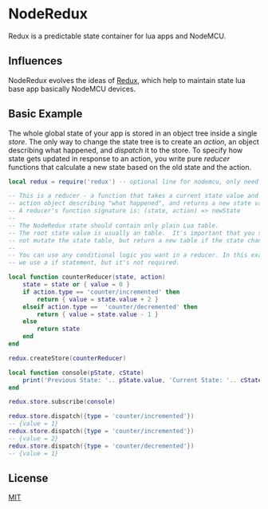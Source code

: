# NodeRedux 
Redux is a predictable state container for lua apps and NodeMCU.

## Influences

NodeRedux evolves the ideas of [Redux](https://redux.js.org/), 
which help to maintain state lua base app basically NodeMCU devices.


## Basic Example

The whole global state of your app is stored in an object tree inside a single _store_.
The only way to change the state tree is to create an _action_, 
an object describing what happened, and _dispatch_ it to the store.
To specify how state gets updated in response to an action, you write pure _reducer_
functions that calculate a new state based on the old state and the action.


```lua
local redux = require('redux') -- optional line for nodemcu, only need for lua app

-- This is a reducer - a function that takes a current state value and an
-- action object describing "what happened", and returns a new state value.
-- A reducer's function signature is: (state, action) => newState
--
-- The NodeRedux state should contain only plain Lua table.
-- The root state value is usually an table.  It's important that you should
-- not mutate the state table, but return a new table if the state changes.
--
-- You can use any conditional logic you want in a reducer. In this example,
-- we use a if statement, but it's not required.

local function counterReducer(state, action)
    state = state or { value = 0 }
    if action.type == 'counter/incremented' then
        return { value = state.value + 2 }
    elseif action.type ==  'counter/decremented' then
        return { value = state.value - 1 }
    else
        return state
    end
end

redux.createStore(counterReducer)

local function console(pState, cState)
    print('Previous State: '.. pState.value, 'Current State: '.. cState.value)
end

redux.store.subscribe(console)

redux.store.dispatch({type = 'counter/incremented'})
-- {value = 1}
redux.store.dispatch({type = 'counter/incremented'})
-- {value = 2}
redux.store.dispatch({type = 'counter/decremented'})
-- {value = 1}
```

## License

[MIT](LICENSE)


